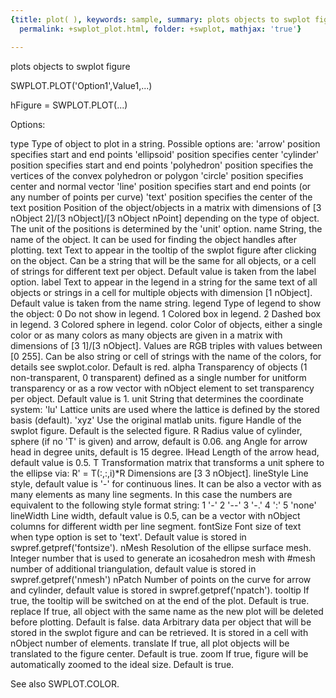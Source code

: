 ```yaml
---
{title: plot( ), keywords: sample, summary: plots objects to swplot figure, sidebar: sw_sidebar,
  permalink: +swplot_plot.html, folder: +swplot, mathjax: 'true'}

---
```

  plots objects to swplot figure
 
  SWPLOT.PLOT('Option1',Value1,...)
 
  hFigure = SWPLOT.PLOT(...)
 
 
  Options:
 
  type      Type of object to plot in a string. Possible options are:
                'arrow'         position specifies start and end points
                'ellipsoid'     position specifies center
                'cylinder'      position specifies start and end points
                'polyhedron'    position specifies the vertices of the
                                convex polyhedron or polygon
                'circle'        position specifies center and normal vector
                'line'          position specifies start and end points (or
                                any number of points per curve)
                'text'          position specifies the center of the text
  position  Position of the object/objects in a matrix with dimensions of
            [3 nObject 2]/[3 nObject]/[3 nObject nPoint] depending on the
            type of object. The unit of the positions is determined by the
            'unit' option.
  name      String, the name of the object. It can be used for finding the
            object handles after plotting.
  text      Text to appear in the tooltip of the swplot figure after
            clicking on the object. Can be a string that will be the same
            for all objects, or a cell of strings for different text per
            object. Default value is taken from the label option.
  label     Text to appear in the legend in a string for the same text of
            all objects or strings in a cell for multiple objects with
            dimension [1 nObject]. Default value is taken from the name
            string.
  legend    Type of legend to show the object:
                0       Do not show in legend.
                1       Colored box in legend.
                2       Dashed box in legend.
                3       Colored sphere in legend.
  color     Color of objects, either a single color or as many colors as
            many objects are given in a matrix with dimensions of [3 1]/[3
            nObject]. Values are RGB triples with values between [0 255].
            Can be also string or cell of strings with the name of the
            colors, for details see swplot.color. Default is red.
  alpha     Transparency of objects (1 non-transparent, 0 transparent)
            defined as a single number for unitform transparency or as a
            row vector with nObject element to set transparency per object.
            Default value is 1.
  unit      String that determines the coordinate system:
                'lu'    Lattice units are used where the lattice is defined
                        by the stored basis (default).
                'xyz'   Use the original matlab units.
  figure    Handle of the swplot figure. Default is the selected figure.
  R         Radius value of cylinder, sphere (if no 'T' is given) and
            arrow, default is 0.06.
  ang       Angle for arrow head in degree units, default is 15 degree.
  lHead     Length of the arrow head, default value is 0.5.
  T         Transformation matrix that transforms a unit sphere to the
            ellipse via: R' = T(:,:,i)*R
            Dimensions are [3 3 nObject].
  lineStyle Line style, default value is '-' for continuous lines. It can
            be also a vector with as many elements as many line segments.
            In this case the numbers are equivalent to the following style
            format string:
                1   '-'
                2   '--'
                3   '-.'
                4   ':'
                5   'none'
  lineWidth Line width, default value is 0.5, can be a vector with nObject
            columns for different width per line segment.
  fontSize  Font size of text when type option is set to 'text'. Default
            value is stored in swpref.getpref('fontsize').
  nMesh     Resolution of the ellipse surface mesh. Integer number that is
            used to generate an icosahedron mesh with #mesh number of
            additional triangulation, default value is stored in
            swpref.getpref('nmesh')
  nPatch    Number of points on the curve for arrow and cylinder, default
            value is stored in swpref.getpref('npatch').
  tooltip   If true, the tooltip will be switched on at the end of the
            plot. Default is true.
  replace   If true, all object with the same name as the new plot will be
            deleted before plotting. Default is false.
  data      Arbitrary data per object that will be stored in the swplot
            figure and can be retrieved. It is stored in a cell with
            nObject number of elements.
  translate If true, all plot objects will be translated to the figure
            center. Default is true.
  zoom      If true, figure will be automatically zoomed to the ideal size.
            Default is true.
 
  See also SWPLOT.COLOR.
 
